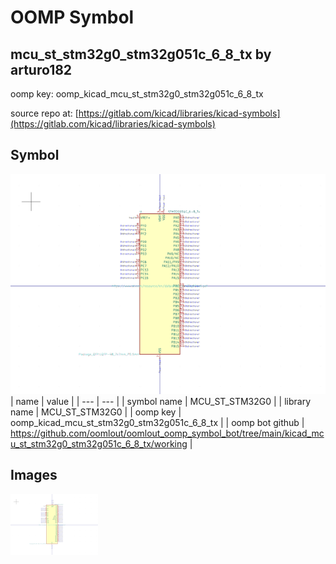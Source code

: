 # OOMP Symbol  
## mcu_st_stm32g0_stm32g051c_6_8_tx  by arturo182  
  
oomp key: oomp_kicad_mcu_st_stm32g0_stm32g051c_6_8_tx  
  
source repo at: [https://gitlab.com/kicad/libraries/kicad-symbols](https://gitlab.com/kicad/libraries/kicad-symbols)  
## Symbol  
  
[![working.png](working_600.png)](working.png)  
| name | value | 
| --- | --- | 
| symbol name | MCU_ST_STM32G0 | 
| library name | MCU_ST_STM32G0 | 
| oomp key | oomp_kicad_mcu_st_stm32g0_stm32g051c_6_8_tx | 
| oomp bot github | https://github.com/oomlout/oomlout_oomp_symbol_bot/tree/main/kicad_mcu_st_stm32g0_stm32g051c_6_8_tx/working | 
## Images  
  
[![working.png](working_140.png)](working.png)  
